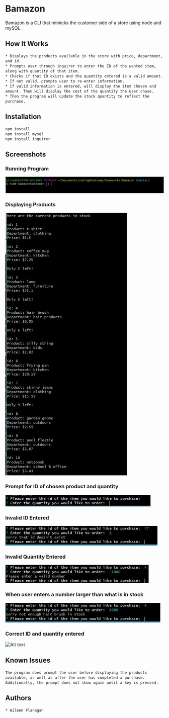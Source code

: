 # Bamazon

Bamazon is a CLI that mimicks the customer side of a store using node and mySQL. 

## How It Works
    * Displays the products available in the store with price, department, and id.   
    * Prompts user through inquirer to enter the ID of the wanted item, along with quantity of that item.
    * Checks if that ID exists and the quantity entered is a valid amount. 
    * If not valid, prompts user to re-enter information.
    * If valid information is entered, will display the item chosen and amount. Then will display the cost of the quantity the user chose. 
    * Then the program will update the stock quantity to reflect the purchase. 

## Installation
    npm install
    npm install mysql
    npm install inquirer

## Screenshots
### Running Program
![Alt text](https://github.com/aileenflanagan/Bamazon/blob/master/ReadMe_ScreenShots/node.JPG?raw=true)
### Displaying Products
![Alt text](https://github.com/aileenflanagan/Bamazon/blob/master/ReadMe_ScreenShots/displayProd.JPG?raw=true)
### Prompt for ID of chosen product and quantity
![Alt text](https://github.com/aileenflanagan/Bamazon/blob/master/ReadMe_ScreenShots/prompt.JPG?raw=true)
### Invalid ID Entered
![Alt text](https://github.com/aileenflanagan/Bamazon/blob/master/ReadMe_ScreenShots/incorrect_id.JPG?raw=true)
### Invalid Quantity Entered
![Alt text](https://github.com/aileenflanagan/Bamazon/blob/master/ReadMe_ScreenShots/negative_qty_entered.JPG?raw=true)
### When user enters a number larger than what is in stock
![Alt text](https://github.com/aileenflanagan/Bamazon/blob/master/ReadMe_ScreenShots/not_enough_in_stock.JPG?raw=true)
### Correct ID and quantity entered
![Alt text](C:\Users\ailee\Documents\codingBootcamp\homeworks\Bamazon\ReadMe_ScreenShots\valid_id_and_qty.JPG)

## Known Issues
    The program does prompt the user before displaying the products available, as well as after the user has completed a purchase. Additionally, the prompt does not show again until a key is pressed. 

## Authors
    * Aileen Flanagan